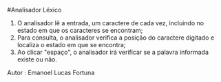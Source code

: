 #Analisador Léxico

1) O analisador lê a entrada, um caractere de cada vez, incluindo no estado em que os caracteres se encontram;
2) Para consulta, o analisador verifica a posição do caractere digitado e localiza o estado em que se encontra;
3) Ao clicar "espaço", o analisador irá verificar se a palavra informada existe ou não.

Autor : Emanoel Lucas Fortuna
